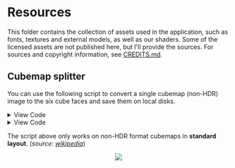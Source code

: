 # Resources

This folder contains the collection of assets used in the application, such as fonts, textures and external models, as well as our shaders. Some of the licensed assets are not published here, but I'll provide the sources. For sources and copyright information, see [CREDITS.md](https://github.com/neo-mashiro/sketchpad/blob/main/CREDITS.md).

## Cubemap splitter

You can use the following script to convert a single cubemap (non-HDR) image to the six cube faces and save them on local disks.

<details>
<summary>View Code</summary>
  
```python3
#!/usr/bin/env python

from PIL import Image
import os, subprocess, sys

faces = {
    'posx': (2,1), 'posy': (1,0), 'posz': (1,1),
    'negx': (0,1), 'negy': (1,2), 'negz': (3,1)
}

path = os.path.abspath("") + "\\"

def process_image(filename):
    extension = filename.split(".")[-1].lower()
    if extension not in ('jpg', 'png'):
        sys.exit("Error: image extension is not supported...")

    print("Info: loading image from disk:", os.path.join(path, filename), "...")

    img = Image.open(os.path.join(path, filename))
    size = img.size[0] / 4

    if (img.size[1] / 3) != size:
        sys.exit("Error: non-standard cubemap layout...")

    print("Info: image successfully loaded, face size =", size)

    for face, coord in faces.items():
        area = [coord[0], coord[1], coord[0] + 1, coord[1] + 1]
        area = [size * _ for _ in area]
        target = face + '.' + extension

        try:
            print("Info: converting face:", target, "...")
            square = img.crop(area)
            square.save(os.path.join(path, target))
        except:
            print("Error: failed to convert face:", target)

if __name__ == "__main__":
    for filename in sys.argv[1:]:
        try:
            process_image(filename)
            print("Convertion complete! :D")
        except:
            print("Error: failed to split cubemap: ", filename)
            print("Usage: python cubemap_spliter.py skybox1.png skybox2.jpg")

```
</details>

<details>
<summary>View Code</summary>
  
```bash
python --version    # require python 3
pip install Pillow  # require PIL

cd downloads  # directory of your image file
python cubemap_spliter.py cubemap.png
```
</details>

The script above only works on non-HDR format cubemaps in __standard layout__. (_source: [wikipedia](https://en.wikipedia.org/wiki/Cube_mapping)_)

<p align="center">
  <img src="https://upload.wikimedia.org/wikipedia/commons/e/ea/Cube_map.svg">
</p>
